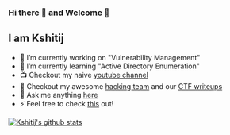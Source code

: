 ### Hi there 👋 and Welcome  🤘

## I am Kshitij

- 🔭 I’m currently working on "Vulnerability Management" 
- 🌱 I’m currently learning "Active Directory Enumeration" 
- 📺 Checkout my naive [youtube channel](https://www.youtube.com/nigamelastic)
- 👯 Checkout my awesome [hacking team](https://twc1rcle.com/) and our [CTF writeups](https://github.com/thewhitecircle/ctf_writeups)
- 💬 Ask me anything [here](https://twitter.com/nigamelastic)
- ⚡ Feel free to check [this](https://kshitijnigam.com) out!

[![Kshitij's github stats](https://github-readme-stats.vercel.app/api?username=nigamelastic)](https://github.com/nigamelastic?tab=repositories)
